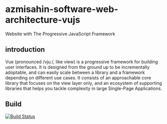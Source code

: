 # azmisahin-software-web-architecture-vujs

Website with The Progressive JavaScript Framework

## introduction
Vue (pronounced /vjuː/, like view) is a progressive framework for building user interfaces. It is designed from the ground up to be incrementally adoptable, and can easily scale between a library and a framework depending on different use cases. It consists of an approachable core library that focuses on the view layer only, and an ecosystem of supporting libraries that helps you tackle complexity in large Single-Page Applications.

## Build
[![Build Status](https://dev.azure.com/azmisahin-github/azmisahin/_apis/build/status/azmisahin.azmisahin-software-web-architecture-vujs)](https://dev.azure.com/azmisahin-github/azmisahin/_build/latest?definitionId=3)
